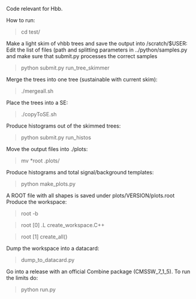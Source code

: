 Code relevant for Hbb.

How to run:

> cd test/

Make a light skim of vhbb trees and save the output into /scratch/$USER:
Edit the list of files (path and splitting parameters in ../python/samples.py
and make sure that submit.py processes the correct samples 

> python submit.py run_tree_skimmer

Merge the trees into one tree (sustainable with current skim):

> ./mergeall.sh

Place the trees into a SE:

> ./copyToSE.sh

Produce histograms out of the skimmed trees:

> python submit.py run_histos

Move the output files into ./plots:

> mv *root .plots/

Produce histograms and total signal/background templates:

> python make_plots.py

A ROOT file with all shapes is saved under plots/VERSION/plots.root
Produce the workspace:

> root -b

> root [0] .L create_workspace.C++

> root [1] create_all()

Dump the workspace into a datacard:

> dump_to_datacard.py

Go into a release with an official Combine package (CMSSW_7_1_5).
To run the limits do:

> python run.py
